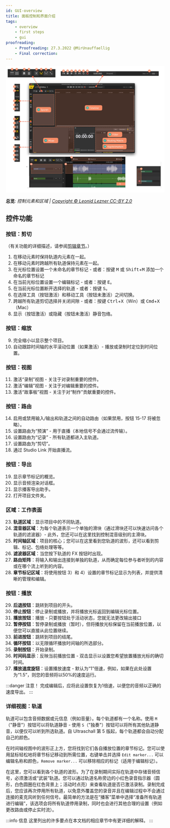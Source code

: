 ```yaml
---
id: GUI-overview
title: 面板控制和界面介绍
tags:
    - overview
    - first steps
    - gui
proofreading:
    - Proofreading: 27.3.2022 @MirUnauffaellig
    - Final correction:
---
```


<!-- @todo: Move links to Git main -->
<!-- @todo: Add links to the corresponding chapters Move Git main -->

![Overview of controls](https://raw.githubusercontent.com/Ultraschall/ultraschall-manual/main/assets/images/GUI-Gesamtuebersicht/Uebersichta.png) 

**总览**: *控制元素和区域 | [Copyright © Leonid Lezner CC-BY 2.0](https://raw.githubusercontent.com/leonidlezner/ultraschall-tutorial/main/docs/downloads/Quick-Info-Ultraschall.pdf)*


## 控件功能

### 按钮：剪切

（有关功能的详细描述，请参阅[剪辑章节](#cut)。）

1. 在移动元素时保持轨道内元素在一起。
2. 在移动元素时跨越所有轨道保持元素在一起。
3. 在光标位置设置一个未命名的章节标记 - 或者：按键 <kbd>M</kbd> 或 <kbd>Shift</kbd>+<kbd>M</kbd> 添加一个命名的章节标记
4. 在当前光标位置设置一个编辑标记 - 或者：按键 <kbd>E</kbd>。
5. 在当前光标位置断开选择的轨道 - 或者：按键 <kbd>S</kbd>。
6. 在选择工具（按钮激活）和移动工具（按钮未激活）之间切换。
7. 跨越所有轨道剪切选择并关闭间隙 - 或者：按键 <kbd>Ctrl</kbd>+<kbd>X</kbd>（Win）或 <kbd>Cmd</kbd>+<kbd>X</kbd>（Mac）
8. 显示（按钮激活）或隐藏（按钮未激活）静音包络。

### 按钮：缩放

9. 完全缩小以显示整个项目。
10. 自动跟踪时间轴的水平滚动位置（如果激活）- 播放或录制时定位到时间位置。

### 按钮：视图

11. 激活“录制”视图 - 关注于对录制重要的控件。
12. 激活“编辑”视图 - 关注于对编辑重要的控件。
13. 激活“故事板”视图 - 关注于对“制作”贡献重要的控件。

### 按钮：路由

14. 启用或禁用输入/输出和轨道之间的自动路由（如果禁用，按钮 15-17 将被忽略）。
15. 设置路由为“预演” - 用于直播（本地信号不会通过流传输）。
16. 设置路由为“记录” - 所有轨道都进入主轨道。
17. 设置路由为“剪切”。
18. 通过 Studio Link 开始直播流。

### 按钮：导出

19. 显示章节标记的概览。
20. 显示音频渲染对话框。
21. 显示播客导出助手。
22. 打开项目文件夹。

### 区域：工作表面

23. **轨道区域**：显示项目中的不同轨道。
24. **混音器区域**：为每个轨道表示一个单独的滑块（通过滑块还可以快速访问各个轨道的滤波器）- 此外，您还可以在这里找到控制混音级别的主滑块。
25. **时间轴区域**：项目的核心；您可以在这里看到您轨道的波形，还可以看到剪辑、标记、包络处理等等。
26. **滤波器区域**：当您按下轨道的 FX 按钮时出现。
27. **路由矩阵**：将输入和输出连接到单独的轨道，从而确定每位参与者听到的内容或在哪个流上听到的内容。
28. **章节标记区域**：将使用按钮 3）和 4）设置的章节标记显示为列表，并提供清晰的管理和编辑。

### 按钮：播放

29. **后退按钮**：跳转到项目的开头。
30. **停止按钮**：停止录制或播放，并将播放光标返回到编辑光标位置。
31. **播放按钮**：播放 - 只要按钮处于活动状态，您就无法更改输出接口 <!--@todo. What is meant by 'output interface? -->
32. **暂停按钮**：暂停录制或播放（暂时），但将播放光标保留在当前播放位置，以便您可以直接从此位置继续。
33. **前进按钮**：跳转到项目的结尾。
34. **循环按钮**：以无限循环播放时间轴的所选部分。
35. **录制按钮**：开始录制。
36. **时间码显示**：反映当前播放位置 - 双击显示以设置您希望放置播放光标的确切时间。
37. **播放速度旋钮**：设置播放速度 - 默认为“1”倍速，例如，如果在此处设置为“1.5”，则您的音频将以50%的速度运行。

:::danger 注意！
完成编辑后，应将此设置恢复为1倍速，以便您的音频以正确的速度导出。<!-- @todo: verify if this is still the case in the current version. -->
:::

### 详细视图：轨道

轨道可以包含音频数据或元信息（例如音量）。每个轨道都有一个名称。使用 `M`（"静音"）按钮可以将轨道静音 - 使用 `S`（"独奏"）按钮可以将所有其他轨道静音，以便仅可以听到所选轨道。自 Ultraschall 第 5 版起，每个轨道都会自动分配自己的颜色。

在时间轴视图中的波形正上方，您将找到它们各自播放位置的章节标记。您可以使用鼠标轻松地将章节标记移动到所需位置，右键单击并选择 `Edit marker...` 可以编辑名称和颜色，`Remove marker...` 可以移除相应的标记（适用于编辑标记）。

在这里，您可以看到各个轨道的波形。为了在录制期间实际在轨道中存储音频信号，必须激活或“武装”轨道。您可以通过轨道名称旁边的小红色录音指示器（圆形，白色圆圈在红色背景上；活动时点亮）来查看轨道是否已激活录制。录制完成后，您应该再次停用所有轨道，以免意外覆盖您的录音并且在编辑过程中不会通过连接的麦克风听到任何信号。最简单的方法是在“播客”菜单中选择“准备所有轨道进行编辑”，该选项会将所有轨道停用录制，同时也会进行其他合理的设置（例如更改路由或停止实时流）。

:::info 信息
这里列出的许多要点在本文档的相应章节中有更详细的解释。
:::